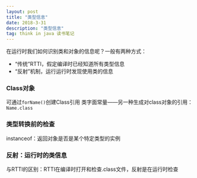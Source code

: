 ```yaml
---
layout: post
title: "类型信息"
date: 2018-3-31
description: "类型信息"
tag: think in java 读书笔记 
---  
```


在运行时我们如何识别类和对象的信息呢？一般有两种方式：
+ “传统”RTTI，假定编译时已经知道所有类型信息
+ “反射”机制，运行运行时发现使用类的信息

### Class对象
可通过```forName()```创建Class引用
类字面常量——另一种生成对class对象的引用：```Name.class```

### 类型转换前的检查
instanceof：返回对象是否是某个特定类型的实例

### 反射：运行时的类信息
与RTTI的区别：RTTI在编译时打开和检查.class文件，反射是在运行时检查